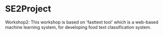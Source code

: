 # SE2Project
Workshop2:
This workshop is based on 'fasttext tool' which is a web-based machine learning system, for developing food text classification system.
